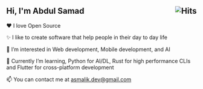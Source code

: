 <h2>
  Hi, I'm Abdul Samad
  <a href="https://hits.sh/github.com/AbdulSamadMalik/"><img alt="Hits" src="https://hits.sh/github.com/AbdulSamadMalik.svg?view=total&label=Hits&color=d6e7ff&labelColor=000000&logo=github" align="right"/></a>
</h2>

❤️ I love Open Source

✨ I like to create software that help people in their day to day life

👀 I’m interested in Web development, Mobile development, and AI

🌱 Currently I’m learning, Python for AI/DL, Rust for high performance CLIs and Flutter for cross-platform development

📫 You can contact me at asmalik.dev@gmail.com
